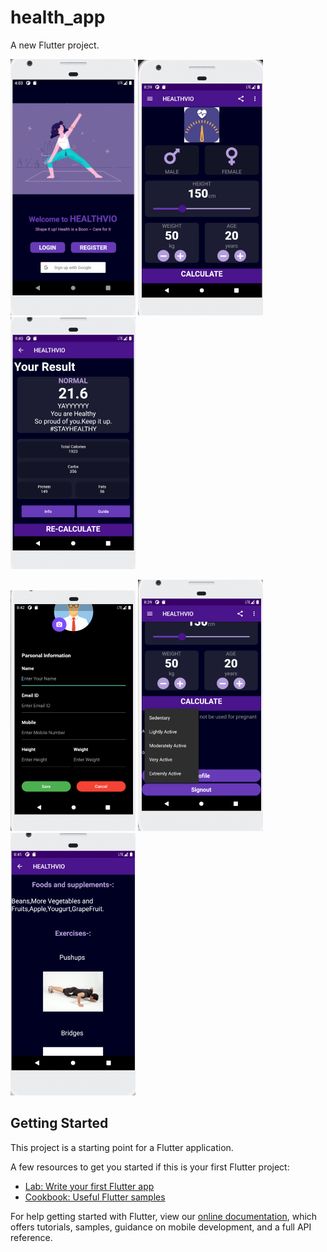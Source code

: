 # health_app

A new Flutter project.


![alt tag](https://github.com/Tanya-yadav/Health_App_Flutter/blob/master/images/s0.png)
![alt tag](https://github.com/Tanya-yadav/Health_App_Flutter/blob/master/images/s1.png)
![alt tag](https://github.com/Tanya-yadav/Health_App_Flutter/blob/master/images/s2.png)

![alt tag](https://github.com/Tanya-yadav/Health_App_Flutter/blob/master/images/s5.png)
![alt tag](https://github.com/Tanya-yadav/Health_App_Flutter/blob/master/images/s3.png)
![alt tag](https://github.com/Tanya-yadav/Health_App_Flutter/blob/master/images/s4.png)


## Getting Started

This project is a starting point for a Flutter application.

A few resources to get you started if this is your first Flutter project:

- [Lab: Write your first Flutter app](https://flutter.dev/docs/get-started/codelab)
- [Cookbook: Useful Flutter samples](https://flutter.dev/docs/cookbook)

For help getting started with Flutter, view our
[online documentation](https://flutter.dev/docs), which offers tutorials,
samples, guidance on mobile development, and a full API reference.
